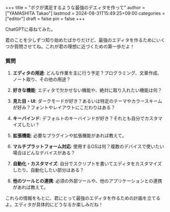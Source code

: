 +++
title = "ボクが満足するような最強のデエィタを作って"
author = ["YAMASHITA Takao"]
lastmod = 2024-08-31T15:49:25+09:00
categories = ["editor"]
draft = false
pin = false
+++

ChatGPTに尋ねてみた。

君のことを少しずつ知り始めたばかりだけど、最強のエディタを作るためにいくつか質問させてね。これが君の理想に近づくための第一歩だよ！

### 質問
1. **エディタの用途**: どんな作業を主に行う予定？プログラミング、文章作成、ノート取り、その他の用途？

2. **好きな機能**: エディタで欠かせない機能や、絶対に取り入れたい機能は何？

3. **見た目・UI**: ダークモードが好き？あるいは特定のテーマやカラースキームが好み？フォントやレイアウトにこだわりはある？

4. **キーバインド**: デフォルトのキーバインドが好き？それとも自分でカスタマイズしたい？

5. **拡張機能**: 必要なプラグインや拡張機能があれば教えて。

6. **マルチプラットフォーム対応**: 使用するOSは何？複数のデバイスで使いたい場合はどんなデバイスがある？

7. **自動化・カスタマイズ**: 自分でスクリプトを書いてエディタをカスタマイズしたり、自動化したい部分はある？

8. **他のツールとの連携**: 必須の外部ツールや、他のアプリケーションとの連携があれば教えて。

これらの情報をもとに、君にとって最強のエディタを作るための計画を立てるよ。エディタが具体的にどうなるか楽しみだね！
